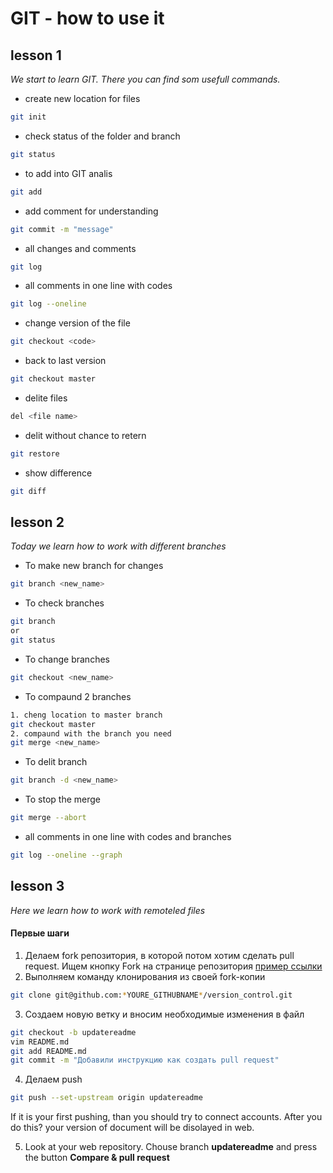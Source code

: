 # GIT - how to use it

## lesson 1

*We start to learn GIT. There you can find som usefull commands.*

- create new location for files
``` sh
git init
```

- check status of the folder and branch
``` sh
git status
```

- to add into GIT analis

``` sh
git add
```

- add comment for understanding

``` sh
git commit -m "message"
```

 - all changes and comments

``` sh
git log
```

- all comments in one line with codes

```sh
git log --oneline
```

 - change version of the file

``` sh
git checkout <code>
```
- back to last version

``` sh
git checkout master
```

- delite files
``` sh
del <file name>
```

- delit without chance to retern
```sh
git restore
```

- show difference
```sh
git diff
```
## lesson 2

*Today we learn how to work with different branches*

- To make new branch for changes
```sh
git branch <new_name>
```

- To check branches
```sh
git branch 
or
git status
```

- To change branches
```sh
git checkout <new_name>
```

- To compaund 2 branches
```sh
1. cheng location to master branch
git checkout master
2. compaund with the branch you need
git merge <new_name>
```

- To delit branch
```sh
git branch -d <new_name>
```

- To stop the merge
```sh
git merge --abort
```

- all comments in one line with codes and branches

```sh
git log --oneline --graph
```

## lesson 3


*Here we learn how to work with remoteled files*

#### Первые шаги

1. Делаем fork репозитория, в которой потом хотим сделать pull request. Ищем кнопку Fork на странице репозитория 
[пример ссылки](https://git@github.com:gulden-geekbrains/version_control.git "необходимый репозиторий")
2. Выполняем команду клонирования из своей fork-копии
```sh
git clone git@github.com:*YOURE_GITHUBNAME*/version_control.git
```
3. Создаем новую ветку и вносим необходимые изменения в файл
```sh
git checkout -b updatereadme
vim README.md
git add README.md
git commit -m "Добавили инструкцию как создать pull request"
```
4. Делаем push  
```sh
git push --set-upstream origin updatereadme
```

If it is your first pushing, than you should try to connect accounts. After you do this? your version of document will be disolayed in web.

5. Look at your web repository. Chouse branch **updatereadme** and press the button **Compare & pull request**

